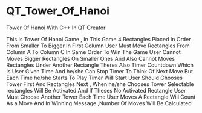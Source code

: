 # QT_Tower_Of_Hanoi
Tower Of Hanoi With C++ In QT Creator

This Is Tower Of Hanoi Game , In This Game 4 Rectangles Placed In Order From Smaller To Bigger In First Column
User Must Move Rectangles From Column A To Column C In Same Order To Win The Game
User Cannot Moves Bigger Rectangles On Smaller Ones And Also Cannot Moves Rectangles Under Another Rectangle
Theres Also Timer Countdown Which Is User Given Time And he/she Can Stop Timer To Think Of Next Move But Each Time he/she Starts To Play Timer Will Start
User Should Chooses Tower First And Rectangles Next , When he/she Chooses Tower Selectable rectangles Will Be Activated And If Theses No Activated Rectangle User Must Choose Another Tower
Each Time User Moves A Rectangle Will Count As a Move And In Winning Message ,Number Of Moves Will Be Calculated
